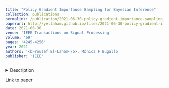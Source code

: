 ```yaml
---
title: "Policy Gradient Importance Sampling for Bayesian Inference"
collection: publications
permalink: /publication/2021-06-30-policy-gradient-importance-sampling-bayesian
paperurl: http://yellaham.github.io/files/2021-06-30-policy-gradient-importance-sampling-bayesian.pdf
date: 2021-06-30
venue: 'IEEE Transactions on Signal Processing'
volume: '69'
pages: '4245-4256'
year: 2021
authors: '<b>Yousef El-Laham</b>, Mónica F Bugallo'
publisher: 'IEEE'
---
```


<details>
<summary>Description</summary>
<br>
In this paper, we propose a novel adaptive importance sampling (AIS) algorithm for probabilistic inference. The sampler 
learns a proposal distribution adaptation strategy by framing AIS as a reinforcement learning problem. Under this 
structure, the proposal distribution of the sampler is treated as an agent whose state is controlled using a 
parameterized policy. At each iteration of the algorithm, the agent earns a reward that is related to its contribution 
to the variance of the AIS estimator of the normalization constant of the target distribution. Policy gradient methods 
are employed to learn a locally optimal policy that maximizes the expected value of the sum of all rewards. Numerical 
simulations on two different examples demonstrate promising results for the future application of the proposed method 
to complex Bayesian models.
</details>

[Link to paper](http://yellaham.github.io/files/2021-06-30-policy-gradient-importance-sampling-bayesian.pdf)